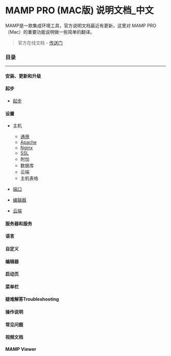 # MAMP PRO (MAC版) 说明文档_中文
MAMP是一款集成环境工具，官方说明文档最近有更新，这里对 MAMP PRO（Mac）的重要功能说明做一些简单的翻译。
> 官方在线文档 - [传送门](http://documentation.mamp.info/)

### 目录

-------

#### 安装、更新和升级

#### 起步
* [起步](./First_steps/First_Steps.md)

#### 设置
- 主机
    - [通用](./Settings/Hosts/general.md)
    - [Apache](./Settings/Hosts/Apache.md)
    - [Nginx](./Settings/Hosts/Nginx.md)
    - [SSL](./Settings/Hosts/SSL.md)
    - 附加
    - 数据库
    - 云端
    - 主机表格   
 
- [端口](./Settings/ports.md)
- [编辑器](./Settings/editor.md)
- [云端](./Settings/cloud.md)

#### 服务器和服务

#### 语言

#### 自定义

#### 编辑器

#### 启动页

#### 菜单栏

#### 疑难解答Troubleshooting

#### 操作说明

#### 常见问题

#### 视频文档

#### MAMP Viewer



